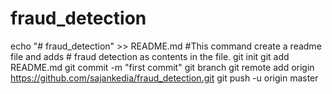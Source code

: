 # fraud_detection

echo "# fraud_detection" >> README.md #This command create a readme file and adds # fraud detection as contents in the file.
git init
git add README.md
git commit -m "first commit"
git branch
git remote add origin https://github.com/sajankedia/fraud_detection.git
git push -u origin master